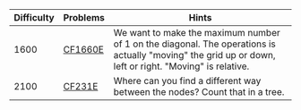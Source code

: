 | Difficulty | Problems | Hints |
| -------- | -------- | -------- |
| 1600 | [CF1660E](https://codeforces.com/problemset/problem/1660/E) | We want to make the maximum number of $1$ on the diagonal. The operations is actually "moving" the grid up or down, left or right. "Moving" is relative. |
| 2100 | [CF231E](https://codeforces.com/problemset/problem/231/E) | Where can you find a different way between the nodes? Count that in a tree. |